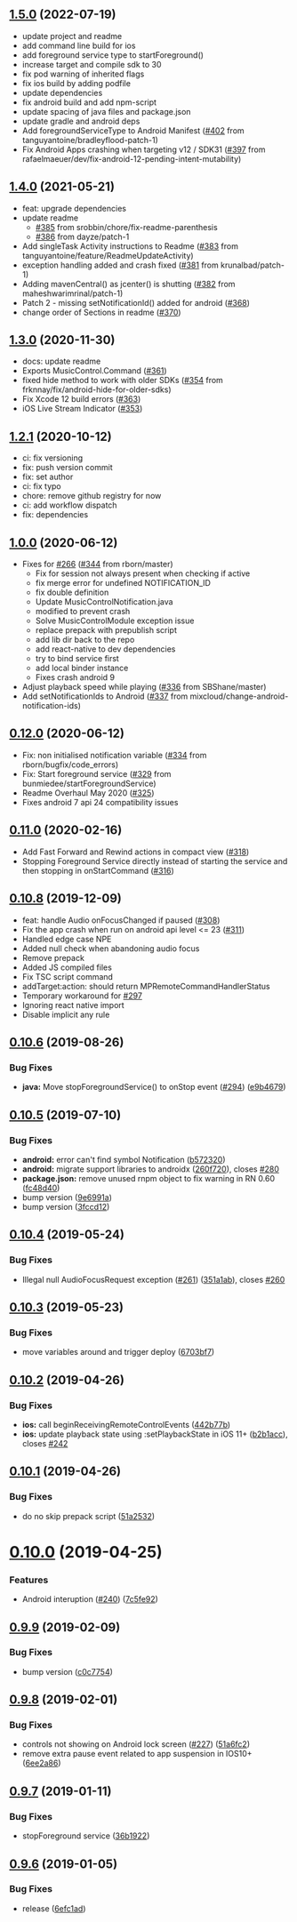 ## [1.5.0](https://github.com/swrlab/react-native-music-control/compare/v.1.4.0...v1.5.0) (2022-07-19)

- update project and readme
- add command line build for ios
- add foreground service type to startForeground()
- increase target and compile sdk to 30
- fix pod warning of inherited flags
- fix ios build by adding podfile
- update dependencies
- fix android build and add npm-script
- update spacing of java files and package.json
- update gradle and android deps
- Add foregroundServiceType to Android Manifest ([#402](https://github.com/tanguyantoine/react-native-music-control/issues/402) from tanguyantoine/bradleyflood-patch-1)
- Fix Android Apps crashing when targeting v12 / SDK31 ([#397](https://github.com/tanguyantoine/react-native-music-control/issues/397) from rafaelmaeuer/dev/fix-android-12-pending-intent-mutability)

## [1.4.0](https://github.com/swrlab/react-native-music-control/releases/tag/v.1.4.0) (2021-05-21)

- feat: upgrade dependencies
- update readme
  - [#385](https://github.com/tanguyantoine/react-native-music-control/issues/385) from srobbin/chore/fix-readme-parenthesis
  - [#386](https://github.com/tanguyantoine/react-native-music-control/issues/386) from dayze/patch-1
- Add singleTask Activity instructions to Readme ([#383](https://github.com/tanguyantoine/react-native-music-control/issues/383) from tanguyantoine/feature/ReadmeUpdateActivity)
- exception handling added and crash fixed ([#381](https://github.com/tanguyantoine/react-native-music-control/issues/381) from krunalbad/patch-1)
- Adding mavenCentral() as jcenter() is shutting ([#382](https://github.com/tanguyantoine/react-native-music-control/issues/382) from maheshwarimrinal/patch-1)
- Patch 2 - missing setNotificationId() added for android ([#368](https://github.com/tanguyantoine/react-native-music-control/issues/368))
- change order of Sections in readme ([#370](https://github.com/tanguyantoine/react-native-music-control/issues/370))

## [1.3.0](https://github.com/tanguyantoine/react-native-music-control/tree/f6ef12b9cdd858baff903c1433b56b0975208d2b) (2020-11-30)

- docs: update readme
- Exports MusicControl.Command ([#361](https://github.com/tanguyantoine/react-native-music-control/issues/361))
- fixed hide method to work with older SDKs ([#354](https://github.com/tanguyantoine/react-native-music-control/issues/354) from frknnay/fix/android-hide-for-older-sdks)
- Fix Xcode 12 build errors ([#363](https://github.com/tanguyantoine/react-native-music-control/issues/363))
- iOS Live Stream Indicator ([#353](https://github.com/tanguyantoine/react-native-music-control/issues/353))

## [1.2.1](https://github.com/tanguyantoine/react-native-music-control/tree/99a623fd918565f03a3f4e061547e57427ad97a0) (2020-10-12)

- ci: fix versioning
- fix: push version commit
- fix: set author
- ci: fix typo
- chore: remove github registry for now
- ci: add workflow dispatch
- fix: dependencies

## [1.0.0](https://github.com/tanguyantoine/react-native-music-control/compare/release-2020-02-16...release-2020-06-12) (2020-06-12)

- Fixes for [#266](https://github.com/tanguyantoine/react-native-music-control/issues/266) ([#344](https://github.com/tanguyantoine/react-native-music-control/issues/344) from rborn/master)
  - Fix for session not always present when checking if active
  - fix merge error for undefined NOTIFICATION_ID
  - fix double definition
  - Update MusicControlNotification.java
  - modified to prevent crash
  - Solve MusicControlModule exception issue
  - replace prepack with prepublish script
  - add lib dir back to the repo
  - add react-native to dev dependencies
  - try to bind service first
  - add local binder instance
  - Fixes crash android 9
- Adjust playback speed while playing ([#336](https://github.com/tanguyantoine/react-native-music-control/issues/336) from SBShane/master)
- Add setNotificationIds to Android ([#337](https://github.com/tanguyantoine/react-native-music-control/issues/337) from mixcloud/change-android-notification-ids)

## [0.12.0](https://github.com/tanguyantoine/react-native-music-control/compare/release-2020-02-16...release-2020-06-12) (2020-06-12)

- Fix: non initialised notification variable ([#334](https://github.com/tanguyantoine/react-native-music-control/issues/334) from rborn/bugfix/code_errors)
- Fix: Start foreground service ([#329](https://github.com/tanguyantoine/react-native-music-control/issues/329) from bunmiedee/startForegroundService)
- Readme Overhaul May 2020 ([#325](https://github.com/tanguyantoine/react-native-music-control/issues/325))
- Fixes android 7 api 24 compatibility issues

## [0.11.0](https://github.com/tanguyantoine/react-native-music-control/compare/release-2019-12-10...release-2020-02-16) (2020-02-16)

- Add Fast Forward and Rewind actions in compact view ([#318](https://github.com/tanguyantoine/react-native-music-control/issues/318))
- Stopping Foreground Service directly instead of starting the service and then stopping in onStartCommand ([#316](https://github.com/tanguyantoine/react-native-music-control/issues/316))

## [0.10.8](https://github.com/tanguyantoine/react-native-music-control/compare/v0.10.6...release-2019-12-10) (2019-12-09)

- feat: handle Audio onFocusChanged if paused ([#308](https://github.com/tanguyantoine/react-native-music-control/issues/308))
- Fix the app crash when run on android api level <= 23 ([#311](https://github.com/tanguyantoine/react-native-music-control/issues/311))
- Handled edge case NPE
- Added null check when abandoning audio focus
- Remove prepack
- Added JS compiled files
- Fix TSC script command
- addTarget:action: should return MPRemoteCommandHandlerStatus
- Temporary workaround for [#297](https://github.com/tanguyantoine/react-native-music-control/issues/297)
- Ignoring react native import
- Disable implicit any rule

## [0.10.6](https://github.com/tanguyantoine/react-native-music-control/compare/v0.10.5...v0.10.6) (2019-08-26)

### Bug Fixes

* **java:** Move stopForegroundService() to onStop event ([#294](https://github.com/tanguyantoine/react-native-music-control/issues/294)) ([e9b4679](https://github.com/tanguyantoine/react-native-music-control/commit/e9b4679))

## [0.10.5](https://github.com/tanguyantoine/react-native-music-control/compare/v0.10.4...v0.10.5) (2019-07-10)

### Bug Fixes

* **android:** error can't find symbol Notification ([b572320](https://github.com/tanguyantoine/react-native-music-control/commit/b572320))
* **android:** migrate support libraries to androidx ([260f720](https://github.com/tanguyantoine/react-native-music-control/commit/260f720)), closes [#280](https://github.com/tanguyantoine/react-native-music-control/issues/280)
* **package.json:** remove unused rnpm object to fix warning in RN 0.60 ([fc48d40](https://github.com/tanguyantoine/react-native-music-control/commit/fc48d40))
* bump version ([9e6991a](https://github.com/tanguyantoine/react-native-music-control/commit/9e6991a))
* bump version ([3fccd12](https://github.com/tanguyantoine/react-native-music-control/commit/3fccd12))

## [0.10.4](https://github.com/tanguyantoine/react-native-music-control/compare/v0.10.3...v0.10.4) (2019-05-24)

### Bug Fixes

* Illegal null AudioFocusRequest exception  ([#261](https://github.com/tanguyantoine/react-native-music-control/issues/261)) ([351a1ab](https://github.com/tanguyantoine/react-native-music-control/commit/351a1ab)), closes [#260](https://github.com/tanguyantoine/react-native-music-control/issues/260)

## [0.10.3](https://github.com/tanguyantoine/react-native-music-control/compare/v0.10.2...v0.10.3) (2019-05-23)

### Bug Fixes

* move variables around and trigger deploy ([6703bf7](https://github.com/tanguyantoine/react-native-music-control/commit/6703bf7))

## [0.10.2](https://github.com/tanguyantoine/react-native-music-control/compare/v0.10.1...v0.10.2) (2019-04-26)

### Bug Fixes

* **ios:** call beginReceivingRemoteControlEvents ([442b77b](https://github.com/tanguyantoine/react-native-music-control/commit/442b77b))
* **ios:** update playback state using :setPlaybackState in iOS 11+ ([b2b1acc](https://github.com/tanguyantoine/react-native-music-control/commit/b2b1acc)), closes [#242](https://github.com/tanguyantoine/react-native-music-control/issues/242)

## [0.10.1](https://github.com/tanguyantoine/react-native-music-control/compare/v0.10.0...v0.10.1) (2019-04-26)

### Bug Fixes

* do no skip prepack script ([51a2532](https://github.com/tanguyantoine/react-native-music-control/commit/51a2532))

# [0.10.0](https://github.com/tanguyantoine/react-native-music-control/compare/v0.9.9...v0.10.0) (2019-04-25)

### Features

* Android interuption ([#240](https://github.com/tanguyantoine/react-native-music-control/issues/240)) ([7c5fe92](https://github.com/tanguyantoine/react-native-music-control/commit/7c5fe92))

## [0.9.9](https://github.com/tanguyantoine/react-native-music-control/compare/v0.9.8...v0.9.9) (2019-02-09)

### Bug Fixes

* bump version ([c0c7754](https://github.com/tanguyantoine/react-native-music-control/commit/c0c7754))

## [0.9.8](https://github.com/tanguyantoine/react-native-music-control/compare/v0.9.7...v0.9.8) (2019-02-01)

### Bug Fixes

* controls not showing on Android lock screen ([#227](https://github.com/tanguyantoine/react-native-music-control/issues/227)) ([51a6fc2](https://github.com/tanguyantoine/react-native-music-control/commit/51a6fc2))
* remove extra pause event related to app suspension in IOS10+ ([6ee2a86](https://github.com/tanguyantoine/react-native-music-control/commit/6ee2a86))

## [0.9.7](https://github.com/tanguyantoine/react-native-music-control/compare/v0.9.6...v0.9.7) (2019-01-11)

### Bug Fixes

* stopForeground service ([36b1922](https://github.com/tanguyantoine/react-native-music-control/commit/36b1922))

## [0.9.6](https://github.com/tanguyantoine/react-native-music-control/compare/v0.9.5...v0.9.6) (2019-01-05)

### Bug Fixes

* release ([6efc1ad](https://github.com/tanguyantoine/react-native-music-control/commit/6efc1ad))
